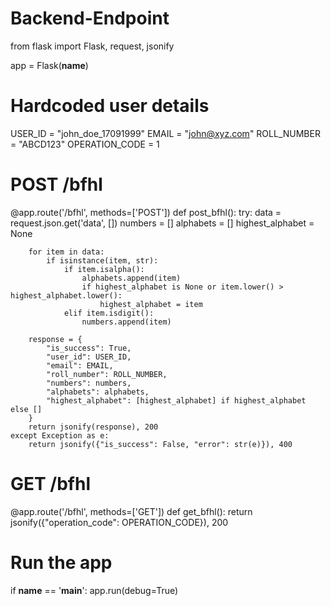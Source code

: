 # Backend-Endpoint
from flask import Flask, request, jsonify

app = Flask(__name__)

# Hardcoded user details
USER_ID = "john_doe_17091999"
EMAIL = "john@xyz.com"
ROLL_NUMBER = "ABCD123"
OPERATION_CODE = 1

# POST /bfhl
@app.route('/bfhl', methods=['POST'])
def post_bfhl():
    try:
        data = request.json.get('data', [])
        numbers = []
        alphabets = []
        highest_alphabet = None

        for item in data:
            if isinstance(item, str):
                if item.isalpha():
                    alphabets.append(item)
                    if highest_alphabet is None or item.lower() > highest_alphabet.lower():
                        highest_alphabet = item
                elif item.isdigit():
                    numbers.append(item)

        response = {
            "is_success": True,
            "user_id": USER_ID,
            "email": EMAIL,
            "roll_number": ROLL_NUMBER,
            "numbers": numbers,
            "alphabets": alphabets,
            "highest_alphabet": [highest_alphabet] if highest_alphabet else []
        }
        return jsonify(response), 200
    except Exception as e:
        return jsonify({"is_success": False, "error": str(e)}), 400

# GET /bfhl
@app.route('/bfhl', methods=['GET'])
def get_bfhl():
    return jsonify({"operation_code": OPERATION_CODE}), 200

# Run the app
if __name__ == '__main__':
    app.run(debug=True)
